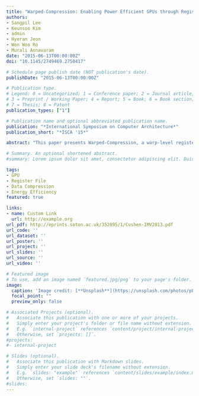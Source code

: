 ```yaml
---
title: "Warped-Compression: Enabling Power Efficient GPUs through Register Compression"
authors:
- Sangpil Lee
- Keunsoo Kim
- admin
- Hyeran Jeon
- Won Woo Ro
- Murali Annavaram
date: "2015-06-13T00:00:00Z"
doi: "10.1145/2749469.2750417"

# Schedule page publish date (NOT publication's date).
publishDate: "2015-06-13T00:00:00Z"

# Publication type.
# Legend: 0 = Uncategorized; 1 = Conference paper; 2 = Journal article;
# 3 = Preprint / Working Paper; 4 = Report; 5 = Book; 6 = Book section;
# 7 = Thesis; 8 = Patent
publication_types: ["1"]

# Publication name and optional abbreviated publication name.
publication: "*International Symposium on Computer Architecture*"
publication_short: "*ISCA '15*"

abstract: "This paper presents Warped-Compression, a warp-level register compression scheme for reducing GPU power consumption. This work is motivated by the observation that the register values of threads within the same warp are similar, namely the arithmetic differences between two successive thread registers is small. Removing data redundancy of register values through register compression reduces the effective register width, thereby enabling power reduction opportunities. GPU register files are huge as they are necessary to keep concurrent execution contexts and to enable fast context switching. As a result register file consumes a large fraction of the total GPU chip power. GPU design trends show that the register file size will continue to increase to enable even more thread level parallelism. To reduce register file data redundancy warped-compression uses low-cost and implementation-efficient base-delta-immediate (BDI) compression scheme, that takes advantage of banked register file organization used in GPUs. Since threads within a warp write values with strong similarity, BDI can quickly compress and decompress by selecting either a single register, or one of the register banks, as the primary base and then computing delta values of all the other registers, or banks. Warped-compression can be used to reduce both dynamic and leakage power. By compressing register values, each warp-level register access activates fewer register banks, which leads to reduction in dynamic power. When fewer banks are used to store the register content, leakage power can be reduced by power gating the unused banks. Evaluation results show that register compression saves 25% of the total register file power consumption."

# Summary. An optional shortened abstract.
#summary: Lorem ipsum dolor sit amet, consectetur adipiscing elit. Duis posuere tellus ac #convallis placerat. Proin tincidunt magna sed ex sollicitudin condimentum.

tags:
- GPU
- Register File
- Data Compression
- Energy Efficiency
featured: true

links:
- name: Custom Link
  url: http://example.org
url_pdf: http://eprints.soton.ac.uk/352095/1/Cushen-IMV2013.pdf
url_code: ''
url_dataset: ''
url_poster: ''
url_project: ''
url_slides: ''
url_source: ''
url_video: ''

# Featured image
# To use, add an image named `featured.jpg/png` to your page's folder. 
image:
  caption: 'Image credit: [**Unsplash**](https://unsplash.com/photos/pLCdAaMFLTE)'
  focal_point: ""
  preview_only: false

# Associated Projects (optional).
#   Associate this publication with one or more of your projects.
#   Simply enter your project's folder or file name without extension.
#   E.g. `internal-project` references `content/project/internal-project/index.md`.
#   Otherwise, set `projects: []`.
#projects:
#- internal-project

# Slides (optional).
#   Associate this publication with Markdown slides.
#   Simply enter your slide deck's filename without extension.
#   E.g. `slides: "example"` references `content/slides/example/index.md`.
#   Otherwise, set `slides: ""`.
#slides:
---
```

